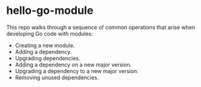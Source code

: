 # hello-go-module

This repo walks through a sequence of common operations that arise when developing Go code with modules:

- Creating a new module.
- Adding a dependency.
- Upgrading dependencies.
- Adding a dependency on a new major version.
- Upgrading a dependency to a new major version.
- Removing unused dependencies.